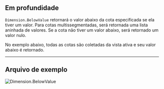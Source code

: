 ## Em profundidade
`Dimension.BelowValue` retornará o valor abaixo da cota especificada se ela tiver um valor. Para cotas multissegmentadas, será retornada uma lista aninhada de valores. Se a cota não tiver um valor abaixo, será retornado um valor nulo.

No exemplo abaixo, todas as cotas são coletadas da vista ativa e seu valor abaixo é retornado.
___
## Arquivo de exemplo

![Dimension.BelowValue](./Revit.Elements.Dimension.BelowValue_img.jpg)
